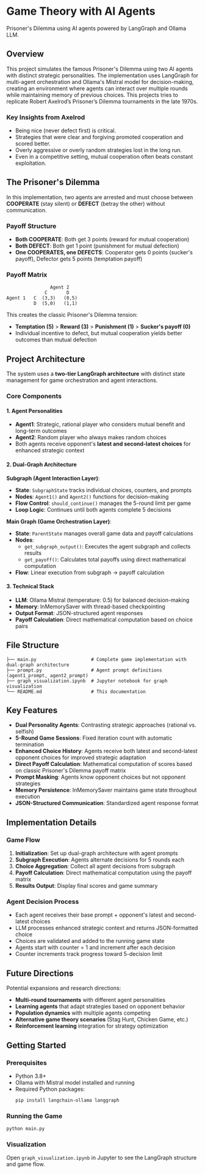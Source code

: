 # Game Theory with AI Agents

Prisoner's Dilemma using AI agents powered by LangGraph and Ollama LLM.

## Overview

This project simulates the famous Prisoner's Dilemma using two AI agents with distinct strategic personalities. The implementation uses LangGraph for multi-agent orchestration and Ollama's Mistral model for decision-making, creating an environment where agents can interact over multiple rounds while maintaining memory of previous choices.
This projects tries to replicate Robert Axelrod’s Prisoner’s Dilemma tournaments in the late 1970s.

### Key Insights from Axelrod
- Being nice (never defect first) is critical.
- Strategies that were clear and forgiving promoted cooperation and scored better.
- Overly aggressive or overly random strategies lost in the long run.
- Even in a competitive setting, mutual cooperation often beats constant exploitation.

## The Prisoner's Dilemma

In this implementation, two agents are arrested and must choose between **COOPERATE** (stay silent) or **DEFECT** (betray the other) without communication.

### Payoff Structure
- **Both COOPERATE**: Both get 3 points (reward for mutual cooperation)
- **Both DEFECT**: Both get 1 point (punishment for mutual defection)
- **One COOPERATES, one DEFECTS**: Cooperator gets 0 points (sucker's payoff), Defector gets 5 points (temptation payoff)

### Payoff Matrix
```
                Agent 2
              C       D
Agent 1   C  (3,3)   (0,5)
          D  (5,0)   (1,1)
```

This creates the classic Prisoner's Dilemma tension:
- **Temptation (5)** > **Reward (3)** > **Punishment (1)** > **Sucker's payoff (0)**
- Individual incentive to defect, but mutual cooperation yields better outcomes than mutual defection

## Project Architecture

The system uses a **two-tier LangGraph architecture** with distinct state management for game orchestration and agent interactions.

### Core Components

#### 1. Agent Personalities
- **Agent1**: Strategic, rational player who considers mutual benefit and long-term outcomes
- **Agent2**: Random player who always makes random choices
- Both agents receive opponent's **latest and second-latest choices** for enhanced strategic context

#### 2. Dual-Graph Architecture

**Subgraph (Agent Interaction Layer)**:
- **State**: `SubgraphState` tracks individual choices, counters, and prompts
- **Nodes**: `Agent1()` and `Agent2()` functions for decision-making
- **Flow Control**: `should_continue()` manages the 5-round limit per game
- **Loop Logic**: Continues until both agents complete 5 decisions

**Main Graph (Game Orchestration Layer)**:
- **State**: `ParentState` manages overall game data and payoff calculations
- **Nodes**: 
  - `get_subgraph_output()`: Executes the agent subgraph and collects results
  - `get_payoff()`: Calculates total payoffs using direct mathematical computation
- **Flow**: Linear execution from subgraph → payoff calculation

#### 3. Technical Stack
- **LLM**: Ollama Mistral (temperature: 0.5) for balanced decision-making
- **Memory**: InMemorySaver with thread-based checkpointing
- **Output Format**: JSON-structured agent responses
- **Payoff Calculation**: Direct mathematical computation based on choice pairs

## File Structure

```
├── main.py                    # Complete game implementation with dual-graph architecture
├── prompt.py                  # Agent prompt definitions (agent1_prompt, agent2_prompt)
├── graph_visualization.ipynb  # Jupyter notebook for graph visualization
└── README.md                  # This documentation
```

## Key Features

- **Dual Personality Agents**: Contrasting strategic approaches (rational vs. selfish)
- **5-Round Game Sessions**: Fixed iteration count with automatic termination
- **Enhanced Choice History**: Agents receive both latest and second-latest opponent choices for improved strategic adaptation
- **Direct Payoff Calculation**: Mathematical computation of scores based on classic Prisoner's Dilemma payoff matrix
- **Prompt Masking**: Agents know opponent choices but not opponent strategies
- **Memory Persistence**: InMemorySaver maintains game state throughout execution
- **JSON-Structured Communication**: Standardized agent response format

## Implementation Details

### Game Flow
1. **Initialization**: Set up dual-graph architecture with agent prompts
2. **Subgraph Execution**: Agents alternate decisions for 5 rounds each
3. **Choice Aggregation**: Collect all agent decisions from subgraph
4. **Payoff Calculation**: Direct mathematical computation using the payoff matrix
5. **Results Output**: Display final scores and game summary

### Agent Decision Process
- Each agent receives their base prompt + opponent's latest and second-latest choices
- LLM processes enhanced strategic context and returns JSON-formatted choice
- Choices are validated and added to the running game state
- Agents start with counter = 1 and increment after each decision
- Counter increments track progress toward 5-decision limit

## Future Directions

Potential expansions and research directions:

- **Multi-round tournaments** with different agent personalities
- **Learning agents** that adapt strategies based on opponent behavior
- **Population dynamics** with multiple agents competing
- **Alternative game theory scenarios** (Stag Hunt, Chicken Game, etc.)
- **Reinforcement learning** integration for strategy optimization

## Getting Started

### Prerequisites
- Python 3.8+
- Ollama with Mistral model installed and running
- Required Python packages:
  ```bash
  pip install langchain-ollama langgraph
  ```

### Running the Game
```bash
python main.py
```

### Visualization
Open `graph_visualization.ipynb` in Jupyter to see the LangGraph structure and game flow.

